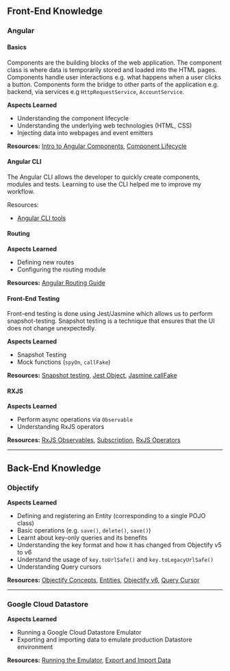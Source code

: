 ## Front-End Knowledge
 
### Angular

#### Basics
Components are the building blocks of the web application. 
The component class is where data is temporarily stored and loaded
into the HTML pages. Components handle user interactions e.g. what happens
when a user clicks a button. Components form the bridge to other parts
of the application e.g. backend, via services e.g `HttpRequestService`, `AccountService`.  

**Aspects Learned**
* Understanding the component lifecycle 
* Understanding the underlying web technologies (HTML, CSS)
* Injecting data into webpages and event emitters

**Resources:**
[Intro to Angular Components](https://angular.io/guide/component-overview),
[Component Lifecycle](https://angular.io/guide/lifecycle-hooks)

#### Angular CLI
The Angular CLI allows the developer to quickly create components, modules and tests. Learning to use the CLI helped me to improve my workflow.

Resources: 
* [Angular CLI tools](https://cli.angular.io/)

#### Routing
**Aspects Learned**
* Defining new routes
* Configuring the routing module

**Resources:**
[Angular Routing Guide](https://angular.io/guide/router#defining-a-basic-route)

#### Front-End Testing
Front-end testing is done using Jest/Jasmine which allows us to perform
snapshot-testing. Snapshot testing is a technique that ensures that
the UI does not change unexpectedly.

**Aspects Learned**
* Snapshot Testing
* Mock functions (`spyOn`, `callFake`)

**Resources:**
[Snapshot testing](https://jestjs.io/docs/en/snapshot-testing),
[Jest Object](https://jestjs.io/docs/en/jest-object),
[Jasmine callFake](https://medium.com/@cinish/jasmine-spying-using-callfake-23625310bacf)

#### RXJS
**Aspects Learned**
* Perform async operations via `Observable`
* Understanding RxJS operators

**Resources:** 
[RxJS Observables](https://angular.io/guide/rx-library), 
[Subscription](https://rxjs-dev.firebaseapp.com/guide/subscription),
[RxJS Operators](https://rxjs-dev.firebaseapp.com/guide/operators)

---

## Back-End Knowledge

### Objectify
**Aspects Learned**
* Defining and registering an Entity (corresponding to a single POJO class)
* Basic operations (e.g. `save()`, `delete()`, `save()`)
* Learnt about key-only queries and its benefits
* Understanding the key format and how it has changed from Objectify v5 to v6
* Understand the usage of `key.toUrlSafe()` and `key.toLegacyUrlSafe()`
* Understanding Query cursors

**Resources:**
[Objectify Concepts](https://github.com/objectify/objectify/wiki/Concepts),
[Entities](https://github.com/objectify/objectify/wiki/Entities),
[Objectify v6](https://github.com/objectify/objectify/wiki/UpgradeVersion5ToVersion6),
[Query Cursor](https://cloud.google.com/appengine/docs/standard/java/datastore/query-cursors)

---

### Google Cloud Datastore
**Aspects Learned**
* Running a Google Cloud Datastore Emulator
* Exporting and importing data to emulate production Datastore environment 

**Resources:**
[Running the Emulator](https://cloud.google.com/datastore/docs/tools/datastore-emulator),
[Export and Import Data](https://cloud.google.com/datastore/docs/tools/emulator-export-import)
